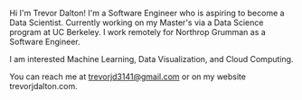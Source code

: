 Hi I'm Trevor Dalton! I'm a Software Engineer who is aspiring to become a Data Scientist. Currently working on my Master's via a Data Science program at UC Berkeley. I work remotely for Northrop Grumman as a Software Engineer.

I am interested Machine Learning, Data Visualization, and Cloud Computing.

You can reach me at trevorjd3141@gmail.com or on my website trevorjdalton.com.
